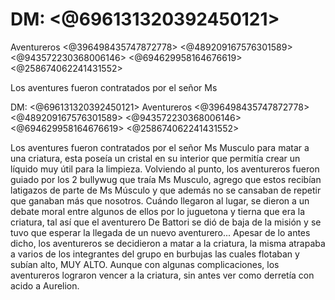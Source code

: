 # DM: <@696131320392450121> 
Aventureros <@396498435747872778> <@489209167576301589> <@943572230368006146>  <@694629958164676619> <@258674062241431552> 

Los aventures fueron contratados por el señor Ms

DM: <@696131320392450121> 
Aventureros <@396498435747872778> <@489209167576301589> <@943572230368006146>  <@694629958164676619> <@258674062241431552> 

Los aventures fueron contratados por el señor Ms Musculo para matar a una criatura, esta poseía un cristal en su interior que permitía crear un líquido muy útil para la limpieza.
 Volviendo al punto, los aventureros fueron guiado por los 2 bullywug que traía Ms Musculo, agrego que estos recibían latigazos de parte de Ms Músculo y que además no se cansaban de repetir que ganaban más que nosotros. 
Cuándo llegaron al lugar, se dieron a un debate moral entre algunos de ellos por lo juguetona y tierna que era la criatura, tal así que el aventurero De Battori se dió de baja de la misión y se tuvo que esperar la llegada de un nuevo aventurero...
Apesar de lo antes dicho, los aventureros se decidieron a matar a la criatura, la misma atrapaba a varios de los integrantes del grupo en burbujas las cuales flotaban y subían alto, MUY ALTO.
Aunque con algunas complicaciones, los aventureros lograron vencer a la criatura, sin antes ver como derretía con acido a Aurelion.

